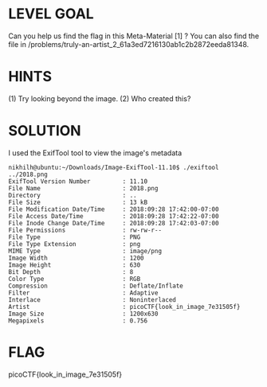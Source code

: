 # LEVEL GOAL

Can you help us find the flag in this Meta-Material [1] ? You can also find the file in /problems/truly-an-artist_2_61a3ed7216130ab1c2b2872eeda81348.

# HINTS

(1) Try looking beyond the image. (2) Who created this?

# SOLUTION

I used the ExifTool tool to view the image's metadata

```
nikhilh@ubuntu:~/Downloads/Image-ExifTool-11.10$ ./exiftool ../2018.png
ExifTool Version Number         : 11.10
File Name                       : 2018.png
Directory                       : ..
File Size                       : 13 kB
File Modification Date/Time     : 2018:09:28 17:42:00-07:00
File Access Date/Time           : 2018:09:28 17:42:22-07:00
File Inode Change Date/Time     : 2018:09:28 17:42:03-07:00
File Permissions                : rw-rw-r--
File Type                       : PNG
File Type Extension             : png
MIME Type                       : image/png
Image Width                     : 1200
Image Height                    : 630
Bit Depth                       : 8
Color Type                      : RGB
Compression                     : Deflate/Inflate
Filter                          : Adaptive
Interlace                       : Noninterlaced
Artist                          : picoCTF{look_in_image_7e31505f}
Image Size                      : 1200x630
Megapixels                      : 0.756
```

# FLAG

picoCTF{look_in_image_7e31505f}
